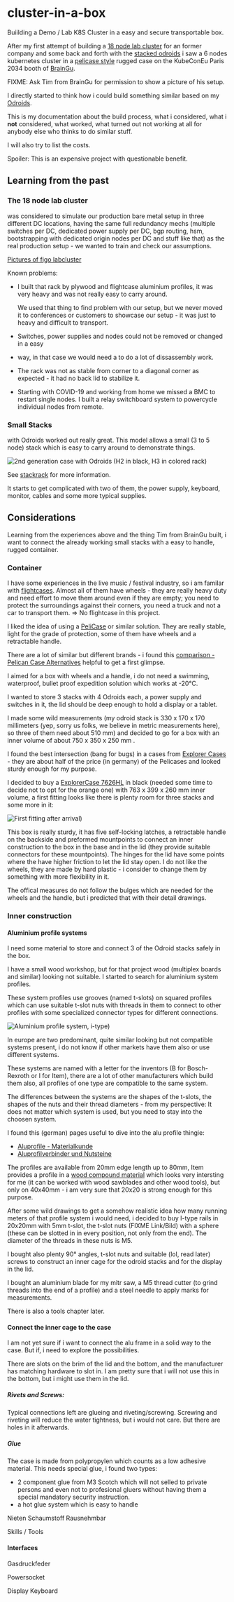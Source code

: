 # cluster-in-a-box

Buiilding a Demo / Lab K8S Cluster in a easy and secure transportable box.

After my first attempt of building a [18 node lab
cluster](#the-18-node-lab-cluster) for an former company and some back and
forth with the [stacked odroids](stackrack.md) i saw a 6 nodes kubernetes
cluster in a [pelicase style](https://www.peli.com/) rugged case on the
KubeConEu Paris 2034 booth of [BrainGu](https://braingu.com/).

FIXME: Ask Tim from BrainGu for permission to show a picture of his setup.

I directly started to think how i could build something similar based on my
[Odroids](hardware.md).

This is my documentation about the build process, what i considered, what i
**not** considered, what worked, what turned out not working at all for anybody
else who thinks to do similar stuff.

I will also try to list the costs. 

Spoiler: This is an expensive project with questionable benefit.

## Learning from the past

### The 18 node lab cluster 

was considered to simulate our production bare metal setup in three different
DC locations, having the same full redundancy mechs (multiple switches per DC,
dedicated power supply per DC, bgp routing, hsm, bootstrapping with dedicated
origin nodes per DC and stuff like that) as the real production setup - we
wanted to train and check our assumptions.

[Pictures of figo labcluster](https://photos.app.goo.gl/ya45xb5jxJ1xBKEp7) 

Known problems:
- I built that rack by plywood and flightcase aluminium profiles, it was very
    heavy and was not really easy to carry around. 
    
    We used that thing to find problem with our setup, but we never moved it to
    conferences or customers to showcase our setup - it was just to heavy and
    difficult to transport.
- Switches, power supplies and nodes could not be removed or changed in a easy
- way, in that case we
    would need a to do a lot of dissassembly work.
- The rack was not as stable from corner to a diagonal corner as expected - it had 
    no back lid to stabilize it.
- Starting with COVID-19 and working from home we
    missed a BMC to restart single nodes. I built a relay switchboard system to
    powercycle individual nodes from remote. 

### Small Stacks

with Odroids worked out really great. This model allows a small (3 to 5 node)
stack which is easy to carry around to demonstrate things.

![2nd generation case with Odroids (H2 in black, H3 in colored rack)](pics/case-2nd-gen_sm.jpg)

See [stackrack](stackrack.md) for more information.

It starts to get complicated with two of them, the power supply, keyboard,
monitor, cables and some more typical supplies.

## Considerations

Learning from the experiences above and the thing Tim from BrainGu built, i want
to connect the already working small stacks with a easy to handle, rugged
container. 

### Container

I have some experiences in the live music / festival industry, so i am familar
with [flightcases](https://www.google.com/search?q=flightcase+pictures). Almost
all of them have wheels - they are really heavy duty
and need effort to move them around even if they are empty; you need to
protect the surroundings against their corners, you need a truck and not a car
to transport them. => No flightcase in this project.

I liked the idea of using a [PeliCase](https://www.peli.com/) or similar
solution.  They are really stable, light for the grade of protection, some of
them have wheels and a retractable handle.

There are a lot of similar but different brands - i found this [comparison -
Pelican Case Alternatives](https://www.gwp.co.uk/guides/peli-case-alternatives/)
helpful to get a first glimpse.

I aimed for a box with wheels and a handle, i do not need a swimming,
waterproof, bullet proof expedition solution which works at -20°C.

I wanted to store 3 stacks with 4 Odroids each, a power supply and switches in it, the
lid should be deep enough to hold a display or a tablet.

I made some wild measurements (my odroid stack is 330 x 170 x 170 millimeters
(yep, sorry us folks, we believe in metric measurements here), so three of them
need about 510 mm) and decided to go for a box with an inner volume of about 750
x 350 x 250 mm . 

I found the best intersection (bang for bugs) in a cases from [Explorer
Cases](https://www.explorercases.com/en/home/) - they are about half of the
price (in germany) of the Pelicases and looked sturdy enough for my purpose.  

I decided to buy a [ExplorerCase
7626HL](https://www.explorercases.com/en/products/7626hl/) in black (needed some
time to decide not to opt for the orange one) with 763 x 399 x 260 mm inner
volume, a first fitting looks like there is plenty room for three stacks and
some more in it:

![First fitting after arrival)](pics/open-box-1st-fit_sm.jpg)

This box is really sturdy, it has five self-locking latches, a retractable
handle on the backside and preformed mountpoints to connect an inner
construction to the box in the base and in the lid (they provide suitable connectors for
these mountpoints). The hinges for the lid have some points where the have
higher friction to let the lid stay open.  I do not like the wheels, they are
made by hard plastic - i consider to change them by something with more flexibility
in it.

The offical measures do not follow the bulges which are needed for the wheels
and the handle, but i predicted that with their detail drawings. 


### Inner construction 

#### Aluminium profile systems

I need some material to store and connect 3 of the Odroid stacks safely in the
box. 

I have a small wood workshop, but for that project wood (multiplex boards and
similar) looking not suitable.  I started to search for aluminium system
profiles. 

These system profiles use grooves (named t-slots) on squared profiles which can
use suitable t-slot nuts with threads in them to connect to other profiles with
some specialized connector types for different connections. 

![Aluminium profile system, i-type)](pics/aluprofile_sm.jpg)

In europe are two predominant, quite similar looking but not compatible
systems present, i do not know if other markets have them also or use different
systems. 

These systems are named with a letter for the inventors (B for Bosch-Rexroth
or I for Item), there are a lot of other manufacturers which build them also,
all profiles of one type are compatible to the same system.

The differences between the systems are the shapes of the t-slots, the shapes
of the nuts and their thread diameters - from my perspective: It does not
matter which system is used, but you need to stay into the choosen system.

I found this (german) pages useful to dive into the alu profile thingie:
- [Aluprofile - Materialkunde](https://www.franzek.com/aluprofile-materialkunde)
- [Aluprofilverbinder und Nutsteine](https://www.franzek.com/aluprofilverbinder-und-nutensteine-camper-ausbau/)

The profiles are available from 20mm edge length up to 80mm, Item provides a
profile in a [wood compound
material](https://www.item24.com/de-de/profil-kh-8-40x40-anthrazit-62686) which
looks very intersting for me (it can be worked with wood sawblades and other
wood tools), but only on 40x40mm - i am very sure that 20x20 is strong enough
for this purpose.

After some wild drawings to get a somehow realistic idea how many running
meters of that profile system i would need, i decided to buy  I-type rails in
20x20mm with 5mm t-slot, the t-slot nuts (FIXME Link/Bild) with a sphere (these
can be slotted in in every position, not only from the end). The diameter of
the threads in these nuts is M5.

I bought also plenty 90° angles, t-slot nuts and suitable (lol, read later)
screws to construct an inner cage for the odroid stacks and for the display in
the lid.

I bought an aluminium blade for my mitr saw, a M5 thread cutter (to grind
threads into the end of a profile) and a steel needle to apply marks for
measurements.

There is also a tools chapter later.

#### Connect the inner cage to the case

I am not yet sure if i want to connect the alu frame in a solid way to the case. 
But if, i need to explore the possibilities.

There are slots on the brim of the lid and the bottom, and the manufacturer has
matching hardware to slot in.  I am pretty sure that i will not use this in the
bottom, but i might use them in the lid.

##### Rivets and Screws:

Typical connections left are glueing and riveting/screwing.  Screwing and
riveting will reduce the water tightness, but i would not care. But there are
holes in it afterwards.

##### Glue

The case is made from polypropylen which counts as a low adhesive material.
This needs special glue, i found two types:

- 2 component glue from M3 Scotch which will not selled to private persons and
  even not to profesional gluers without having them a special mandatory
  security instruction.
- a hot glue system which is easy to handle




Nieten
Schaumstoff
Rausnehmbar

Skills / Tools


#### Interfaces

Gasdruckfeder

Powersocket

Display
Keyboard 
